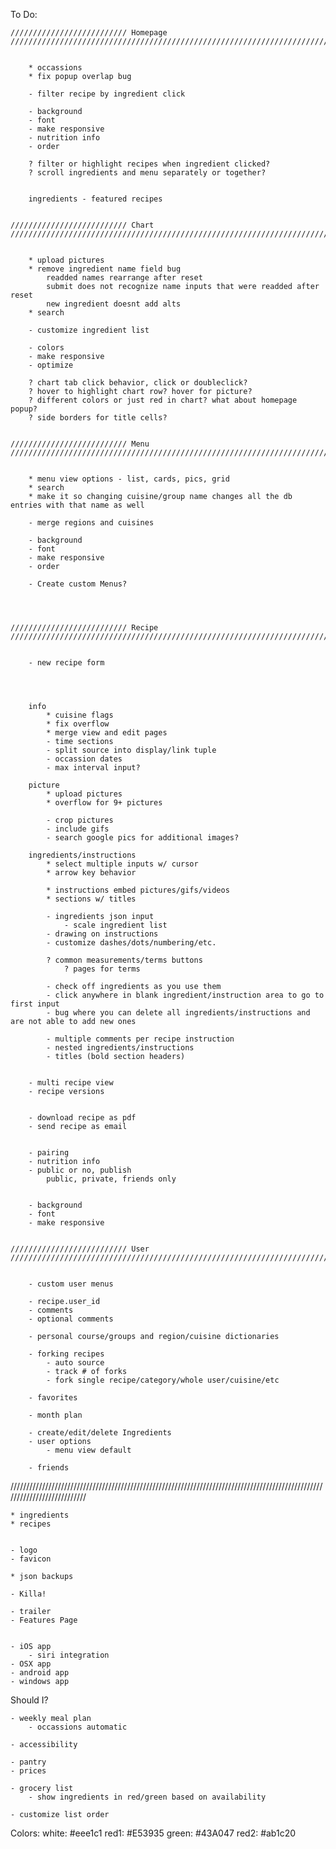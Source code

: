 To Do:

    ////////////////////////// Homepage ///////////////////////////////////////////////////////////////////////////////////////


        * occassions
        * fix popup overlap bug

        - filter recipe by ingredient click

        - background
        - font
        - make responsive
        - nutrition info
        - order

        ? filter or highlight recipes when ingredient clicked?
        ? scroll ingredients and menu separately or together?
        
        
        ingredients - featured recipes


    ////////////////////////// Chart ///////////////////////////////////////////////////////////////////////////////////////


        * upload pictures
        * remove ingredient name field bug
            readded names rearrange after reset
            submit does not recognize name inputs that were readded after reset
            new ingredient doesnt add alts
        * search

        - customize ingredient list

        - colors
        - make responsive
        - optimize

        ? chart tab click behavior, click or doubleclick?
        ? hover to highlight chart row? hover for picture?
        ? different colors or just red in chart? what about homepage popup?
        ? side borders for title cells?


    ////////////////////////// Menu ///////////////////////////////////////////////////////////////////////////////////////


        * menu view options - list, cards, pics, grid
        * search
        * make it so changing cuisine/group name changes all the db entries with that name as well

        - merge regions and cuisines

        - background
        - font
        - make responsive
        - order

        - Create custom Menus?




    ////////////////////////// Recipe ///////////////////////////////////////////////////////////////////////////////////////


        - new recipe form
        



        info
            * cuisine flags
            * fix overflow
            * merge view and edit pages
            - time sections
            - split source into display/link tuple
            - occassion dates
            - max interval input?

        picture
            * upload pictures
            * overflow for 9+ pictures

            - crop pictures
            - include gifs
            - search google pics for additional images?

        ingredients/instructions
            * select multiple inputs w/ cursor
            * arrow key behavior

            * instructions embed pictures/gifs/videos
            * sections w/ titles

            - ingredients json input
                - scale ingredient list
            - drawing on instructions
            - customize dashes/dots/numbering/etc.

            ? common measurements/terms buttons
                ? pages for terms

            - check off ingredients as you use them
            - click anywhere in blank ingredient/instruction area to go to first input
            - bug where you can delete all ingredients/instructions and are not able to add new ones

            - multiple comments per recipe instruction
            - nested ingredients/instructions
            - titles (bold section headers)


        - multi recipe view
        - recipe versions


        - download recipe as pdf
        - send recipe as email


        - pairing
        - nutrition info
        - public or no, publish
            public, private, friends only


        - background
        - font
        - make responsive


    ////////////////////////// User ///////////////////////////////////////////////////////////////////////////////////////


        - custom user menus

        - recipe.user_id
        - comments
        - optional comments

        - personal course/groups and region/cuisine dictionaries

        - forking recipes
            - auto source
            - track # of forks
            - fork single recipe/category/whole user/cuisine/etc

        - favorites

        - month plan

        - create/edit/delete Ingredients
        - user options
            - menu view default

        - friends

///////////////////////////////////////////////////////////////////////////////////////////////////////////////////////////


    * ingredients
    * recipes


    - logo
    - favicon

    * json backups

    - Killa!

    - trailer
    - Features Page


    - iOS app
        - siri integration
    - OSX app
    - android app
    - windows app






Should I?

    - weekly meal plan
        - occassions automatic

    - accessibility

    - pantry
    - prices

    - grocery list
        - show ingredients in red/green based on availability

    - customize list order






Colors:
    white: #eee1c1
    red1: #E53935
    green: #43A047
    red2: #ab1c20





